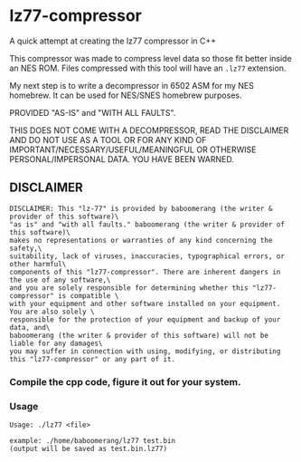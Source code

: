 # lz77-compressor
A quick attempt at creating the lz77 compressor in C++

This compressor was made to compress level data so those fit better inside an NES ROM.
Files compressed with this tool will have an `.lz77` extension. 

My next step is to write a decompressor in 6502 ASM for my NES homebrew.
It can be used for NES/SNES homebrew purposes.

PROVIDED "AS-IS" and "WITH ALL FAULTS".

THIS DOES NOT COME WITH A DECOMPRESSOR, READ THE DISCLAIMER AND DO NOT USE AS A TOOL OR FOR ANY KIND OF IMPORTANT/NECESSARY/USEFUL/MEANINGFUL
OR OTHERWISE PERSONAL/IMPERSONAL DATA. YOU HAVE BEEN WARNED.

DISCLAIMER
------------------------------------------------
```
DISCLAIMER: This "lz-77" is provided by baboomerang (the writer & provider of this software)\
"as is" and "with all faults." baboomerang (the writer & provider of this software)\
makes no representations or warranties of any kind concerning the safety,\
suitability, lack of viruses, inaccuracies, typographical errors, or other harmful\
components of this "lz77-compressor". There are inherent dangers in the use of any software,\
and you are solely responsible for determining whether this "lz77-compressor" is compatible \
with your equipment and other software installed on your equipment. You are also solely \
responsible for the protection of your equipment and backup of your data, and\
baboomerang (the writer & provider of this software) will not be liable for any damages\
you may suffer in connection with using, modifying, or distributing this "lz77-compressor" or any part of it.
```
### Compile the cpp code, figure it out for your system.

### Usage

```
Usage: ./lz77 <file>

example: ./home/baboomerang/lz77 test.bin
(output will be saved as test.bin.lz77)
```
